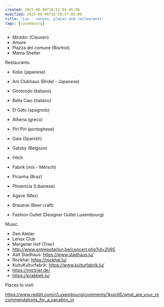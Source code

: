 ```yaml
---
created: 2025-06-06T16:51:04-05:00
modified: 2025-06-06T16:58:57-05:00
title: 'Lux - venues, places and restaurants'
tags: [Luxembourg]
---
```


- Mirador (Clausen)
- Amore
- Piazza del comune (Bisrtrot)
- Mama Shelter

Restaurants:
- Kobe (japanese)
- Am Clubhaus (Bridel - Japanese)
- Girotondo (italiano)
- Bella Ciao (italiano)
- El Gato (spagnolo)
- Athena (greco)
- Piri Piri (portoghese)
- Gaia (Spanish)
- Gatsby (Belgium)
- Hitch
- Fabrik (mix - Mersch)
- Picanha (Braz)
- Phoenicia (Libanese)
- Agave (Mex)
- Brauerei (Beer craft)

- Fashion Outlet (Designer Outlet Luxembourg)

Music:
- Den Atelier
- Lenox Club
- Mergener Hof (Trier)
- http://www.entrepotarlon.be/concert.php?id=2095
- Aalt Stadhaus: https://www.stadhaus.lu/
- Rockhal: https://rockhal.lu/
- KultuKulturfabrik: https://www.kulturfabrik.lu/
- https://mjctrier.de/
- https://prabbeli.lu/

Places to visit:

https://www.reddit.com/r/Luxembourg/comments/1kujc65/what_are_your_recommendations_for_a_vacation_in
